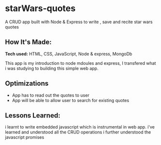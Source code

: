 # starWars-quotes
A CRUD app built with Node &amp; Express to write , save and recite star wars quotes

## How It's Made:

**Tech used:** HTML, CSS, JavaScript, Node & express, MongoDb

This app is my introduction to node mdoules and express, I transfered what i was studying to building this simple web app.

## Optimizations

* App has to read out the quotes to user
* App will be able to allow user to search for existing quotes

## Lessons Learned:
i learnt to write embedded javascript which is instrumental in web app.
i've learned and understood all the CRUD operations
i further understood the javascript promises

